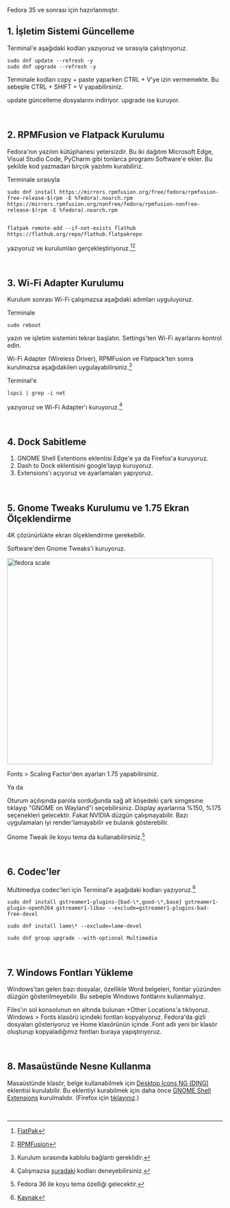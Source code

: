Fedora 35 ve sonrası için hazırlanmıştır.


## 1. İşletim Sistemi Güncelleme
Terminal'e aşağıdaki kodları yazıyoruz ve sırasıyla çalıştırıyoruz.

```
sudo dnf update --refresh -y
sudo dnf upgrade --refresh -y
```

Terminale kodları copy + paste yaparken CTRL + V'ye izin vermemekte. Bu sebeple CTRL + SHIFT + V yapabilirsiniz.

update güncelleme dosyalarını indiriyor. upgrade ise kuruyor.

<br>

## 2. RPMFusion ve Flatpack Kurulumu

Fedora'nın yazılım kütüphanesi yetersizdir. Bu iki dağıtım Microsoft Edge, Visual Studio Code, PyCharm gibi tonlarca programı Software'e ekler. Bu şekilde kod yazmadan birçok yazılımı kurabiliriz.

Terminale sırasıyla

```
sudo dnf install https://mirrors.rpmfusion.org/free/fedora/rpmfusion-free-release-$(rpm -E %fedora).noarch.rpm https://mirrors.rpmfusion.org/nonfree/fedora/rpmfusion-nonfree-release-$(rpm -E %fedora).noarch.rpm


flatpak remote-add --if-not-exists flathub https://flathub.org/repo/flathub.flatpakrepo
```

yazıyoruz ve kurulumları gerçekleştiriyoruz.[^1][^2]

[^1]:[FlatPak](https://flatpak.org/setup/Fedora)

[^2]:[RPMFusion](https://rpmfusion.org/Configuration)

<br>

## 3. Wi-Fi Adapter Kurulumu

Kurulum sonrası Wi-Fi çalışmazsa aşağıdaki adımları uyguluyoruz.

Terminale

```
sudo reboot
```
yazın ve işletim sistemini tekrar başlatın. Settings'ten Wi-Fi ayarlarını kontrol edin.

Wi-Fi Adapter (Wireless Driver), RPMFusion ve Flatpack'ten sonra kurulmazsa aşağıdakileri uygulayabilirsiniz.[^3]

Terminal'e
```
lspci | grep -i net
``` 
yazıyoruz ve Wi-Fi Adapter'ı kuruyoruz.[^4]

[^3]:Kurulum sırasında kablolu bağlantı gereklidir. 

[^4]:Çalışmazsa [şuradaki](https://ask.fedoraproject.org/t/fedora-33-does-not-recognise-wifi-of-laptop/11399/2) kodları deneyebilirsiniz.

<br>

## 4. Dock Sabitleme
<ol>
  <li>GNOME Shell Extentions eklentisi Edge'e ya da Firefox'a kuruyoruz.</li>
  <li>Dash to Dock eklentisini google'layıp kuruyoruz.</li>
  <li>Extensions'ı açıyoruz ve ayarlamaları yapıyoruz.</li>
</ol>

<br>

## 5. Gnome Tweaks Kurulumu ve 1.75 Ekran Ölçeklendirme

4K çözünürlükte ekran ölçeklendirme gerekebilir.

Software'den Gnome Tweaks'i kuruyoruz.

<img src="https://zinzinzibidi.com/img/fedora-scale.png" alt="fedora scale" style="width:480px"/>

Fonts > Scaling Factor'den ayarları 1.75 yapabilirsiniz.

Ya da

Oturum açılışında parola sorduğunda sağ alt köşedeki çark simgesine tıklayıp "GNOME on Wayland"i seçebilirsiniz. Display ayarlarına %150, %175 seçenekleri gelecektir. Fakat NVIDIA düzgün çalışmayabilir. Bazı uygulamaları iyi render'lamayabilir ve bulanık gösterebilir.

Gnome Tweak ile koyu tema da kullanabilirsiniz.[^5]

[^5]:Fedora 36 ile koyu tema özelliği gelecektir.

<br>

## 6. Codec'ler
Multimedya codec'leri için Terminal'e aşağıdaki kodları yazıyoruz.[^6]

```
sudo dnf install gstreamer1-plugins-{bad-\*,good-\*,base} gstreamer1-plugin-openh264 gstreamer1-libav --exclude=gstreamer1-plugins-bad-free-devel

sudo dnf install lame\* --exclude=lame-devel

sudo dnf group upgrade --with-optional Multimedia
```
[^6]:[Kaynak](https://docs.fedoraproject.org/en-US/quick-docs/assembly_installing-plugins-for-playing-movies-and-music/)

<br>

## 7. Windows Fontları Yükleme
Windows'tan gelen bazı dosyalar, özellikle Word belgeleri, fontlar yüzünden düzgün gösterilmeyebilir. Bu sebeple Windows fontlarını kullanmalıyız.

Files'ın sol konsolunun en altında bulunan +Other Locations'a tıklıyoruz. Windows > Fonts klasörü içindeki fontları kopyalıyoruz. Fedora'da gizli dosyaları gösteriyoruz ve Home klasörünün içinde .Font adlı yeni bir klasör oluşturup kopyaladığımız fontları buraya yapıştırıyoruz.

<br>

## 8. Masaüstünde Nesne Kullanma

Masaüstünde klasör, belge kullanabilmek için [Desktop Icons NG (DING) ](https://extensions.gnome.org/extension/2087/desktop-icons-ng-ding/) eklentisi kurulabilir. Bu eklentiyi kurabilmek için daha önce [GNOME Shell Extensions](https://chrome.google.com/webstore/detail/gnome-shell-integration/gphhapmejobijbbhgpjhcjognlahblep?hl=tr)
kurulmalıdır. (Firefox için [tıklayınız](https://addons.mozilla.org/tr/firefox/addon/gnome-shell-integration/).)

<br>
